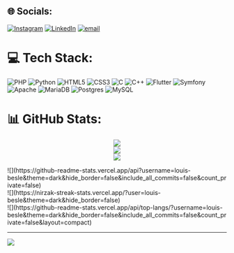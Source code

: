 
## 🌐 Socials:
[![Instagram](https://img.shields.io/badge/Instagram-%23E4405F.svg?logo=Instagram&logoColor=white)](https://instagram.com/louis.besle) [![LinkedIn](https://img.shields.io/badge/LinkedIn-%230077B5.svg?logo=linkedin&logoColor=white)](https://linkedin.com/in/louis-besle) [![email](https://img.shields.io/badge/Email-D14836?logo=gmail&logoColor=white)](mailto:louisbesle.sup@gmail.com) 

# 💻 Tech Stack:
![PHP](https://img.shields.io/badge/php-%23777BB4.svg?style=for-the-badge&logo=php&logoColor=white) ![Python](https://img.shields.io/badge/python-3670A0?style=for-the-badge&logo=python&logoColor=ffdd54) ![HTML5](https://img.shields.io/badge/html5-%23E34F26.svg?style=for-the-badge&logo=html5&logoColor=white) ![CSS3](https://img.shields.io/badge/css3-%231572B6.svg?style=for-the-badge&logo=css3&logoColor=white) ![C](https://img.shields.io/badge/c-%2300599C.svg?style=for-the-badge&logo=c&logoColor=white) ![C++](https://img.shields.io/badge/c++-%2300599C.svg?style=for-the-badge&logo=c%2B%2B&logoColor=white) ![Flutter](https://img.shields.io/badge/Flutter-%2302569B.svg?style=for-the-badge&logo=Flutter&logoColor=white) ![Symfony](https://img.shields.io/badge/symfony-%23000000.svg?style=for-the-badge&logo=symfony&logoColor=white) ![Apache](https://img.shields.io/badge/apache-%23D42029.svg?style=for-the-badge&logo=apache&logoColor=white) ![MariaDB](https://img.shields.io/badge/MariaDB-003545?style=for-the-badge&logo=mariadb&logoColor=white) ![Postgres](https://img.shields.io/badge/postgres-%23316192.svg?style=for-the-badge&logo=postgresql&logoColor=white) ![MySQL](https://img.shields.io/badge/mysql-4479A1.svg?style=for-the-badge&logo=mysql&logoColor=white)
# 📊 GitHub Stats:

<p align="center">
  <img src="https://github-readme-stats.vercel.app/api?username=louis-besle&theme=dark&hide_border=false&include_all_commits=false&count_private=false"/><br/>
  <img src="https://nirzak-streak-stats.vercel.app/?user=louis-besle&theme=dark&hide_border=false"/><br/>
  <img src="https://github-readme-stats.vercel.app/api/top-langs/?username=louis-besle&theme=dark&hide_border=false&include_all_commits=false&count_private=false&layout=compact"/>
</p>
![](https://github-readme-stats.vercel.app/api?username=louis-besle&theme=dark&hide_border=false&include_all_commits=false&count_private=false)<br/>
![](https://nirzak-streak-stats.vercel.app/?user=louis-besle&theme=dark&hide_border=false)<br/>
![](https://github-readme-stats.vercel.app/api/top-langs/?username=louis-besle&theme=dark&hide_border=false&include_all_commits=false&count_private=false&layout=compact)

---
[![](https://visitcount.itsvg.in/api?id=louis-besle&icon=9&color=12)](https://visitcount.itsvg.in)
